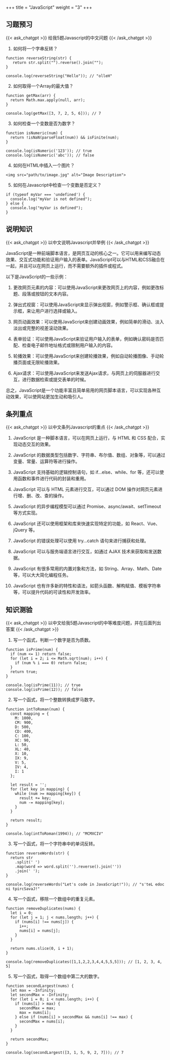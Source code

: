 +++
title = "JavaScript"
weight = "3"
+++
## 习题预习
{{< ask_chatgpt >}}
给我5题Javascript的中文问题
{{< /ask_chatgpt >}}



1. 如何将一个字串反转？

```
function reverseString(str) {
   return str.split("").reverse().join("");
}

console.log(reverseString("Hello")); // "olleH"
```

2. 如何取得一个Array的最大值？

```
function getMax(arr) {
  return Math.max.apply(null, arr);
}

console.log(getMax([3, 7, 2, 5, 6])); // 7
```

3. 如何检查一个变数是否为数字？

```
function isNumeric(num) {
  return !isNaN(parseFloat(num)) && isFinite(num);
}

console.log(isNumeric('123')); // true
console.log(isNumeric('abc')); // false
```

4. 如何在HTML中插入一个图片？

```
<img src="path/to/image.jpg" alt="Image Description">
```

5. 如何在Javascript中检查一个变数是否定义？

```
if (typeof myVar === 'undefined') {
  console.log("myVar is not defined");
} else {
  console.log("myVar is defined");
}
```   

## 说明知识
{{< ask_chatgpt >}}
以中文说明Javascript并举例
{{< /ask_chatgpt >}}



JavaScript是一种前端脚本语言，是网页互动的核心之一。它可以用来编写动态效果、交互式功能和验证用户输入的表单。JavaScript可以与HTML和CSS融合在一起，并且可以在网页上运行，而不需要额外的插件或程式。

以下是JavaScript的一些示例：

1. 更改网页元素的内容：可以使用JavaScript来更改网页上的内容，例如更改标题、段落或按钮的文本内容。

2. 弹出式视窗：可以使用JavaScript来显示弹出视窗，例如警示框、确认框或提示框，来让用户进行选择或输入。

3. 网页动画效果：可以使用JavaScript来创建动画效果，例如简单的滑动、淡入淡出或完整的视差滚动效果。

4. 表单验证：可以使用JavaScript来验证用户输入的表单，例如确认密码是否匹配、检查电子邮件地址格式或限制用户输入的内容。

5. 轮播效果：可以使用JavaScript来创建轮播效果，例如自动轮播图像、手动轮播页面或无限轮播效果。

6. Ajax请求：可以使用JavaScript来发送Ajax请求，与网页上的伺服器进行交互，进行数据检索或提交表单的时候。

总之，JavaScript是一个功能丰富且简单易用的网页脚本语言，可以实现各种互动效果，可以使网站更加生动和吸引人。   

## 条列重点
{{< ask_chatgpt >}}
以中文条列Javascript的重点
{{< /ask_chatgpt >}}



1. JavaScript 是一种脚本语言，可以在网页上运行，与 HTML 和 CSS 配合，实现动态交互的效果。

2. JavaScript 的数据类型包括数字、字符串、布尔值、数组、对象等，可以通过变量、常量、运算符等进行操作。

3. JavaScript 支持基础的逻辑控制语句，如 if…else、while、for 等，还可以使用函数和事件进行代码的封装和重用。

4. JavaScript 可以与 HTML 元素进行交互，可以通过 DOM 操作对网页元素进行增、删、改、查的操作。

5. JavaScript 的异步编程模型可以通过 Promise、async/await、setTimeout 等方式实现。

6. JavaScript 还可以使用框架和库来快速实现特定的功能，如 React、Vue、jQuery 等。

7. JavaScript 的错误处理可以使用 try…catch 语句来进行捕获和处理。

8. JavaScript 可以与服务端语言进行交互，如通过 AJAX 技术来获取和发送数据。

9. JavaScript 有很多常用的内置对象和方法，如 String、Array、Math、Date 等，可以大大简化编程任务。

10. JavaScript 也有许多新的特性和语法，如箭头函数、解构赋值、模板字符串等，可以提升代码的可读性和开发效率。   

## 知识测验
{{< ask_chatgpt >}}
以中文给我5题Javascript的中等难度问题，并在后面列出答案
{{< /ask_chatgpt >}}



1. 写一个函式，判断一个数字是否为质数。

```
function isPrime(num) {
  if (num <= 1) return false;
  for (let i = 2; i <= Math.sqrt(num); i++) {
    if (num % i === 0) return false;
  }
  return true;
}

console.log(isPrime(11)); // true
console.log(isPrime(12)); // false
```


2. 写一个函式，将一个整数转换成罗马数字。

```
function intToRoman(num) {
  const mapping = {
    M: 1000,
    CM: 900,
    D: 500,
    CD: 400,
    C: 100,
    XC: 90,
    L: 50,
    XL: 40,
    X: 10,
    IX: 9,
    V: 5,
    IV: 4,
    I: 1
  };

  let result = '';
  for (let key in mapping) {
    while (num >= mapping[key]) {
      result += key;
      num -= mapping[key];
    }
  }

  return result;
}

console.log(intToRoman(1994)); // "MCMXCIV"
```


3. 写一个函式，将一个字符串中的单词反转。

```
function reverseWords(str) {
  return str
    .split(' ')
    .map(word => word.split('').reverse().join(''))
    .join(' ');
}

console.log(reverseWords("Let's code in JavaScript!")); // "s'teL edoc ni tpircSavaJ!"
```


4. 写一个函式，移除一个数组中的重复元素。

```
function removeDuplicates(nums) {
  let i = 0;
  for (let j = 1; j < nums.length; j++) {
    if (nums[i] !== nums[j]) {
      i++;
      nums[i] = nums[j];
    }
  }
  
  return nums.slice(0, i + 1);
}

console.log(removeDuplicates([1,1,2,2,3,4,4,5,5,5])); // [1, 2, 3, 4, 5]
```


5. 写一个函式，取得一个数组中第二大的数字。

```
function secondLargest(nums) {
  let max = -Infinity;
  let secondMax = -Infinity;
  for (let i = 0; i < nums.length; i++) {
    if (nums[i] > max) {
      secondMax = max;
      max = nums[i];
    } else if (nums[i] > secondMax && nums[i] !== max) {
      secondMax = nums[i];
    }
  }
  
  return secondMax;
}

console.log(secondLargest([3, 1, 5, 9, 2, 7])); // 7
```   

